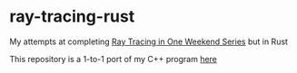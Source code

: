 # ray-tracing-rust

My attempts at completing [Ray Tracing in One Weekend Series](https://raytracing.github.io/) but in Rust

This repository is a 1-to-1 port of my C++ program [here](https://github.com/mrizaln/ray-tracing)
